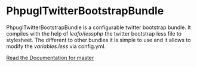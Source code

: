PhpuglTwitterBootstrapBundle
============================

PhpuglTwitterBootstrapBundle is a configurable twitter bootstrap bundle. It compiles with the help of *leafo/lessphp*
the twitter bootstrap less file to stylesheet. The different to other bundles it is simple to use and it allows to
modify the *variables.less* via config.yml.

[Read the Documentation for master](https://github.com/phpugl/PhpuglTwitterBootstrapBundle/blob/master/Resources/doc/index.rst)
